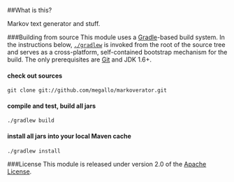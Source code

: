 
##What is this?

Markov text generator and stuff.

###Building from source
This module uses a [Gradle](http://gradle.org)-based build system. In the instructions
below, [`./gradlew`](http://vimeo.com/34436402) is invoked from the root of the source tree and serves as
a cross-platform, self-contained bootstrap mechanism for the build. The only
prerequisites are [Git](https://help.github.com/articles/set-up-git) and JDK 1.6+.

#### check out sources
`git clone git://github.com/megallo/markoverator.git`

#### compile and test, build all jars
`./gradlew build`

#### install all jars into your local Maven cache
`./gradlew install`

###License
This module is released under version 2.0 of the
[Apache License](http://www.apache.org/licenses/LICENSE-2.0).
